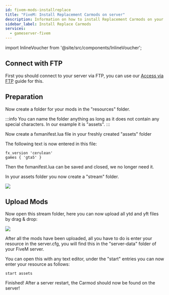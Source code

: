 ```yaml
---
id: fivem-mods-installreplace
title: "FiveM: Install Replacement Carmods on server"
description: Information on how to install Replacement Carmods on your FiveM server from ZAP-Hosting 
sidebar_label: Install Replace Carmods
services:
  - gameserver-fivem
---
```


import InlineVoucher from '@site/src/components/InlineVoucher';

<InlineVoucher />

## Connect with FTP
First you should connect to your server via FTP, you can use our [Access via FTP](gameserver-ftpaccess.md) guide for this.

## Preparation

Now create a folder for your mods in the "resources" folder.

:::info
You can name the folder anything as long as it does not contain any special characters. In our example it is "assets".
:::

Now create a fxmanifest.lua file in your freshly created "assets" folder

The following text is now entered in this file:

```
fx_version 'cerulean'
games { 'gta5' }

```

Then the fxmanifest.lua can be saved and closed, we no longer need it.

In your assets folder you now create a "stream" folder.

![](https://screensaver01.zap-hosting.com/index.php/s/yZgpLTTPtpe2sXZ/preview)

## Upload Mods

Now open this stream folder, here you can now upload all ytd and yft files by drag & drop:

![](https://screensaver01.zap-hosting.com/index.php/s/mxNAFtBHaAjeQYj/preview)

After all the mods have been uploaded, all you have to do is enter your resource in the server.cfg, you will find this in the "server-data" folder of your FiveM server.

You can open this with any text editor, under the "start" entries you can now enter your resource as follows:

```
start assets
```

Finished! After a server restart, the Carmod should now be found on the server!

<InlineVoucher />

